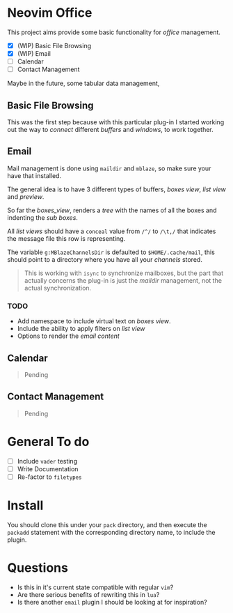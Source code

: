 # Neovim Office

This project aims provide some basic functionality for _office_ management.

 - [x] (WIP) Basic File Browsing
 - [x] (WIP) Email
 - [ ] Calendar
 - [ ] Contact Management

Maybe in the future, some tabular data management,

## Basic File Browsing

This was the first step because with this particular plug-in I started working out the way to _connect_ different _buffers_ and _windows_, to work together.

## Email

Mail management is done using `maildir` and `mblaze`, so make sure your have that installed.

The general idea is to have 3 different types of buffers, _boxes view_, _list view_ and _preview_.

So far the _boxes_view_, renders a _tree_ with the names of all the boxes and indenting the _sub  boxes_.

All _list views_ should have a `conceal` value from `/^/` to `/\t,/` that indicates the message file this row is representing.

The variable `g:MBlazeChannelsDir` is defaulted to `$HOME/.cache/mail`, this should point to a directory where you have all your _channels_ stored.

> This is working with `isync` to synchronize mailboxes, but the part that actually concerns the plug-in is just the _maildir_ management, not the actual synchronization.


### TODO

 - Add namespace to include virtual text on _boxes view_.
 - Include the ability to apply filters on _list view_
 - Options to render the _email content_


## Calendar

> Pending

## Contact Management

> Pending

# General To do

 - [ ] Include `vader` testing
 - [ ] Write Documentation
 - [ ] Re-factor to `filetypes`

# Install

You should clone this under your `pack` directory, and then execute the `packadd` statement with the corresponding directory name, to include the plugin.

# Questions

 - Is this in it's current state compatible with regular `vim`?
 - Are there serious benefits of rewriting this in `lua`?
 - Is there another `email` plugin I should be looking at for inspiration?
